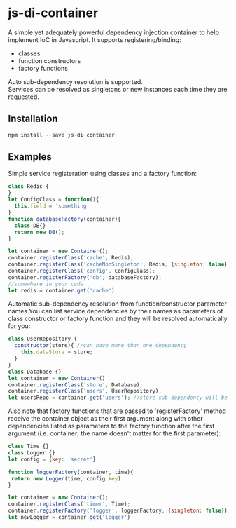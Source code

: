 # js-di-container
A simple yet adequately powerful dependency injection container to help implement IoC in Javascript.
It supports registering/binding:
- classes
- function constructors
- factory functions

Auto sub-dependency resolution is supported.  
Services can be resolved as singletons or new instances each time they are requested.

## Installation
```javascript
npm install --save js-di-container
```


## Examples
Simple service registeration using classes and a factory function:
```javascript
class Redis {
}
let ConfigClass = function(){
  this.field = 'something'
}
function databaseFactory(container){
  class DB{}
  return new DB();
}

let container = new Container();
container.registerClass('cache', Redis);
container.registerClass('cacheNonSingleton', Redis, {singleton: false});
container.registerClass('config', ConfigClass);
container.registerFactory('db', databaseFactory);
//somewhere in your code
let redis = container.get('cache')
```
  
  
  
Automatic sub-dependency resolution from function/constructor parameter names.You can list service dependencies by their names as parameters of class constructor or factory function and they will be resolved automatically for you:
```javascript
class UserRepository {
  constructor(store){ //can have more than one dependency
    this.dataStore = store;
  }
}
class Database {}
let container = new Container()
container.registerClass('store', Database);
container.registerClass('users', UserRepository);
let usersRepo = container.get('users'); //store sub-dependency will be injected automatically
```
  
  
  
Also note that factory functions that are passed to 'registerFactory' method receive the container object as their first argument along with other dependencies listed as parameters to the factory function after the first argument (i.e. container; the name doesn't matter for the first parameter):
```javascript
class Time {}
class Logger {}
let config = {key: 'secret'}

function loggerFactory(container, time){
 return new Logger(time, config.key)
}

let container = new Container();
container.registerClass('timer', Time);
container.registerFactory('logger', loggerFactory, {singleton: false})
let newLogger = container.get('logger') 
 ```


